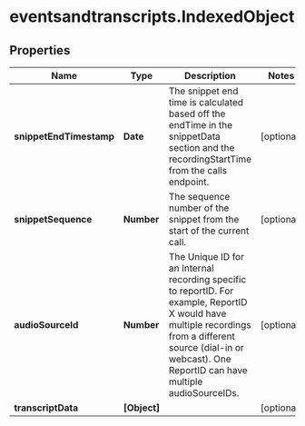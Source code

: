 # eventsandtranscripts.IndexedObject

## Properties

Name | Type | Description | Notes
------------ | ------------- | ------------- | -------------
**snippetEndTimestamp** | **Date** | The snippet end time is calculated based off the endTime in the snippetData section and the recordingStartTime from the calls endpoint. | [optional] 
**snippetSequence** | **Number** | The sequence number of the snippet from the start of the current call. | [optional] 
**audioSourceId** | **Number** | The Unique ID for an Internal recording specific to reportID. For example, ReportID X would have multiple recordings from a different source (dial-in or webcast). One ReportID can have multiple audioSourceIDs. | [optional] 
**transcriptData** | **[Object]** |  | [optional] 


